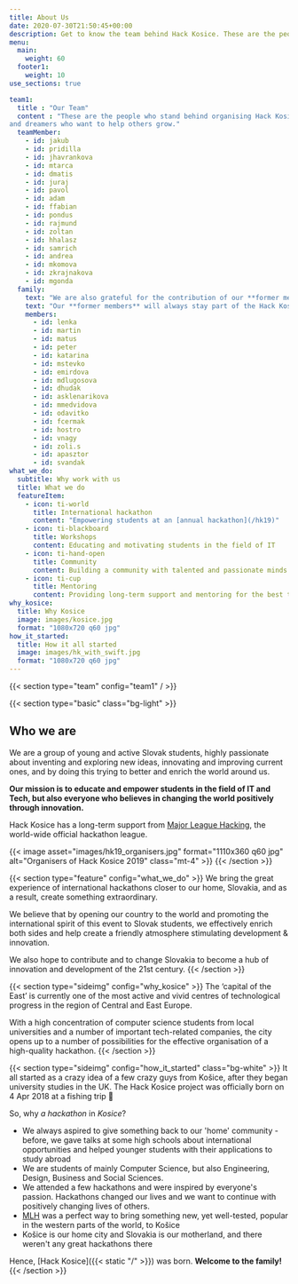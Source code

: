 ```yaml
---
title: About Us
date: 2020-07-30T21:50:45+00:00
description: Get to know the team behind Hack Kosice. These are the people who stand behind organising Hack Kosice and dreamers who want to help others grow.
menu:
  main:
    weight: 60
  footer1:
    weight: 10
use_sections: true

team1:
  title : "Our Team"
  content : "These are the people who stand behind organising Hack Kosice
and dreamers who want to help others grow."
  teamMember:
    - id: jakub
    - id: pridilla
    - id: jhavrankova
    - id: mtarca
    - id: dmatis
    - id: juraj
    - id: pavol
    - id: adam
    - id: ffabian
    - id: pondus
    - id: rajmund
    - id: zoltan
    - id: hhalasz
    - id: samrich
    - id: andrea
    - id: mkomova
    - id: zkrajnakova
    - id: mgonda
  family:
    text: "We are also grateful for the contribution of our **former members**, who will always stay part of the Hack Kosice family:"
    text: "Our **former members** will always stay part of the Hack Kosice family, and we are grateful for each one's unique contribution:"
    members:
      - id: lenka
      - id: martin
      - id: matus
      - id: peter
      - id: katarina
      - id: mstevko
      - id: emirdova
      - id: mdlugosova
      - id: dhudak
      - id: asklenarikova
      - id: mmedvidova
      - id: odavitko
      - id: fcermak
      - id: hostro
      - id: vnagy
      - id: zoli.s
      - id: apasztor
      - id: svandak
what_we_do:
  subtitle: Why work with us
  title: What we do
  featureItem:
    - icon: ti-world
      title: International hackathon
      content: "Empowering students at an [annual hackathon](/hk19)"
    - icon: ti-blackboard
      title: Workshops
      content: Educating and motivating students in the field of IT 
    - icon: ti-hand-open
      title: Community
      content: Building a community with talented and passionate minds
    - icon: ti-cup
      title: Mentoring
      content: Providing long-term support and mentoring for the best talents
why_kosice:
  title: Why Kosice
  image: images/kosice.jpg
  format: "1080x720 q60 jpg"
how_it_started:
  title: How it all started
  image: images/hk_with_swift.jpg
  format: "1080x720 q60 jpg"
---
```


{{< section type="team" config="team1" / >}}

{{< section type="basic" class="bg-light" >}}
## Who we are

We are a group of young and active Slovak students, highly passionate about inventing and exploring new ideas, innovating and improving current ones, and by doing this trying to better and enrich the world around us.

**Our mission is to educate and empower students in the field of IT and Tech, but also everyone who believes in changing the world positively through innovation.**

Hack Kosice has a long-term support from [Major League Hacking](https://mlh.io/), the world-wide official hackathon league.

{{< image asset="images/hk19_organisers.jpg" format="1110x360 q60 jpg" alt="Organisers of Hack Kosice 2019" class="mt-4" >}}
{{< /section >}}

{{< section type="feature" config="what_we_do" >}}
We bring the great experience of international hackathons closer to our home, Slovakia, and as a result, create something extraordinary.

We believe that by opening our country to the world and promoting the international spirit of this event to Slovak students, we effectively enrich both sides and help create a friendly atmosphere stimulating development & innovation.

We also hope to contribute and to change Slovakia to become a hub of innovation and development of the 21st century.
{{< /section >}}

{{< section type="sideimg" config="why_kosice" >}}
The ‘capital of the East’ is currently one of the most active and vivid centres of technological progress in the region of Central and East Europe.

With a high concentration of computer science students from local universities and a number of important tech-related companies, the city opens up to a number of possibilities for the effective organisation of a high-quality hackathon.
{{< /section >}}

{{< section type="sideimg" config="how_it_started" class="bg-white" >}}
It all started as a crazy idea of a few crazy guys from Košice, after they began university studies in the UK. The Hack Kosice project was officially born on 4 Apr 2018 at a fishing trip 🙂

So, why *a hackathon* in *Kosice*?

- We always aspired to give something back to our 'home' community - before, we gave talks at some high schools about international opportunities and helped younger students with their applications to study abroad
- We are students of mainly Computer Science, but also Engineering, Design, Business and Social Sciences.
- We attended a few hackathons and were inspired by everyone's passion. Hackathons changed our lives and we want to continue with positively changing lives of others.
- [MLH](https://mlh.io/) was a perfect way to bring something new, yet well-tested, popular in the western parts of the world, to Košice
- Košice is our home city and Slovakia is our motherland, and there weren't any great hackathons there

Hence, [Hack Kosice]({{< static "/" >}}) was born. **Welcome to the family!**
{{< /section >}}
